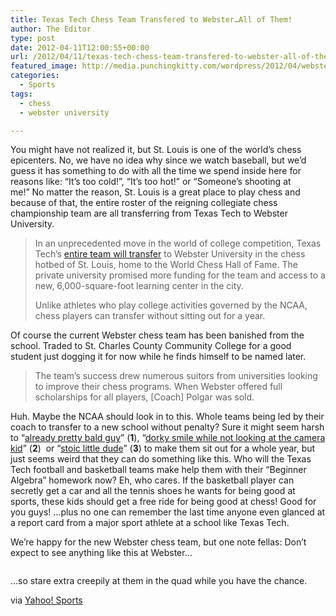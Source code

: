 ```yaml
---
title: Texas Tech Chess Team Transfered to Webster…All of Them!
author: The Editor
type: post
date: 2012-04-11T12:00:55+00:00
url: /2012/04/11/texas-tech-chess-team-transfered-to-webster-all-of-them/
featured_image: http://media.punchingkitty.com/wordpress/2012/04/webster_chess_team.jpeg
categories:
  - Sports
tags:
  - chess
  - webster university

---
```

You might have not realized it, but St. Louis is one of the world&#8217;s chess epicenters. No, we have no idea why since we watch baseball, but we&#8217;d guess it has something to do with all the time we spend inside here for reasons like: &#8220;It&#8217;s too cold!&#8221;, &#8220;It&#8217;s too hot!&#8221; or &#8220;Someone&#8217;s shooting at me!&#8221; No matter the reason, St. Louis is a great place to play chess and because of that, the entire roster of the reigning collegiate chess championship team are all transferring from Texas Tech to Webster University.

> In an unprecedented move in the world of college competition, Texas Tech&#8217;s [entire team will transfer][1] to Webster University in the chess hotbed of St. Louis, home to the World Chess Hall of Fame. The private university promised more funding for the team and access to a new, 6,000-square-foot learning center in the city.
> 
> Unlike athletes who play college activities governed by the NCAA, chess players can transfer without sitting out for a year.

Of course the current Webster chess team has been banished from the school. Traded to St. Charles County Community College for a good student just dogging it for now while he finds himself to be named later.

> The team&#8217;s success drew numerous suitors from universities looking to improve their chess programs. When Webster offered full scholarships for all players, [Coach] Polgar was sold.

Huh. Maybe the NCAA should look in to this. Whole teams being led by their coach to transfer to a new school without penalty? Sure it might seem harsh to &#8220;<a href="http://media.punchingkitty.com/wordpress/2012/04/webster_chess_team_annotated.jpg" target="_blank">already pretty bald guy</a>&#8221; (**1**), &#8220;<a href="http://media.punchingkitty.com/wordpress/2012/04/webster_chess_team_annotated.jpg" target="_blank">dorky smile while not looking at the camera kid</a>&#8221; (**2**)  or &#8220;<a href="http://media.punchingkitty.com/wordpress/2012/04/webster_chess_team_annotated.jpg" target="_blank">stoic little dude</a>&#8221; (**3**) to make them sit out for a whole year, but just seems weird that they can do something like this. Who will the Texas Tech football and basketball teams make help them with their &#8220;Beginner Algebra&#8221; homework now? Eh, who cares. If the basketball player can secretly get a car and all the tennis shoes he wants for being good at sports, these kids should get a free ride for being good at chess! Good for you guys! &#8230;plus no one can remember the last time anyone even glanced at a report card from a major sport athlete at a school like Texas Tech.

We&#8217;re happy for the new Webster chess team, but one note fellas: Don&#8217;t expect to see anything like this at Webster&#8230;

<p style="text-align: center;">
  <a href="http://media.punchingkitty.com/wordpress/2012/04/texas_tech_girls.jpeg"><img class="aligncenter  wp-image-13339" title="texas_tech_girls" src="http://media.punchingkitty.com/wordpress/2012/04/texas_tech_girls.jpeg?filter=resize&w=500" alt="" /></a>
</p>

&#8230;so stare extra creepily at them in the quad while you have the chance.

via <a href="http://sports.yahoo.com/blogs/post/entire-national-championship-chess-team-bolts-for-new-university?urn=top,wp394" target="_blank">Yahoo! Sports</a>

 [1]: http://content.usatoday.com/communities/ondeadline/post/2012/04/texas-tech-chess-coach-wins-national-title-resigns-and-takes-entire-team/1?csp=34news&utm_source=feedburner&utm_medium=feed&utm_campaign=Feed:+UsatodaycomNation-TopStories#.T4MEzL9STZd
